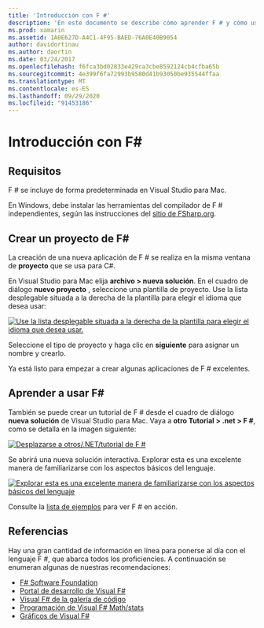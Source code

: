 ```yaml
---
title: 'Introducción con F #'
description: 'En este documento se describe cómo aprender F # y cómo usarlo para compilar aplicaciones de Xamarin con Visual Studio 2019 y Visual Studio para Mac.'
ms.prod: xamarin
ms.assetid: 1A0E627D-A4C1-4F95-BAED-76A0E40B9054
author: davidortinau
ms.author: daortin
ms.date: 03/24/2017
ms.openlocfilehash: f6fca3bd02833e429ca3cbe8592124cb4cfba65b
ms.sourcegitcommit: 4e399f6fa72993b9580d41b93050be935544ffaa
ms.translationtype: MT
ms.contentlocale: es-ES
ms.lasthandoff: 09/29/2020
ms.locfileid: "91453186"
---
```

# <a name="getting-started-with-f35"></a>Introducción con F&#35;

## <a name="requirements"></a>Requisitos

F # se incluye de forma predeterminada en Visual Studio para Mac.

En Windows, debe instalar las herramientas del compilador de F # independientes, según las instrucciones del [sitio de FSharp.org](https://fsharp.org/use/windows/).

## <a name="creating-an-f35-project"></a>Crear un proyecto de F&#35;

La creación de una nueva aplicación de F # se realiza en la misma ventana de **proyecto** que se usa para C#.

En Visual Studio para Mac elija **archivo > nueva solución**. En el cuadro de diálogo **nuevo proyecto** , seleccione una plantilla de proyecto. Use la lista desplegable situada a la derecha de la plantilla para elegir el idioma que desea usar:

 [![Use la lista desplegable situada a la derecha de la plantilla para elegir el idioma que desea usar.](overview-images/choosefsharp.png)](overview-images/choosefsharp.png#lightbox)

Seleccione el tipo de proyecto y haga clic en **siguiente** para asignar un nombre y crearlo.

Ya está listo para empezar a crear algunas aplicaciones de F # excelentes.

## <a name="learning-to-use-f35"></a>Aprender a usar F&#35;

También se puede crear un tutorial de F # desde el cuadro de diálogo **nueva solución** de Visual Studio para Mac. Vaya a **otro Tutorial > .net > F #**, como se detalla en la imagen siguiente:

 [![Desplazarse a otros/.NET/tutorial de F #](overview-images/fsharptutorial.png)](overview-images/fsharptutorial.png#lightbox)

Se abrirá una nueva solución interactiva. Explorar esta es una excelente manera de familiarizarse con los aspectos básicos del lenguaje.

 [![Explorar esta es una excelente manera de familiarizarse con los aspectos básicos del lenguaje](overview-images/newtutorial-sml.png)](overview-images/newtutorial.png#lightbox)

Consulte la [lista de ejemplos](~/cross-platform/platform/fsharp/samples.md) para ver F # en acción.

## <a name="references"></a>Referencias

Hay una gran cantidad de información en línea para ponerse al día con el lenguaje F #, que abarca todos los proficiencies. A continuación se enumeran algunas de nuestras recomendaciones:

- [F# Software Foundation](https://fsharp.org)
- [Portal de desarrollo de Visual F#](https://go.microsoft.com/fwlink/?LinkID=234174)
- [Visual F# de la galería de código](/samples/browse/)
- [Programación de Visual F# Math/stats](/previous-versions/visualstudio/visual-studio-2010/hh273075(v=vs.100))
- [Gráficos de Visual F#](/previous-versions/visualstudio/visual-studio-2010/hh273079(v=vs.100))